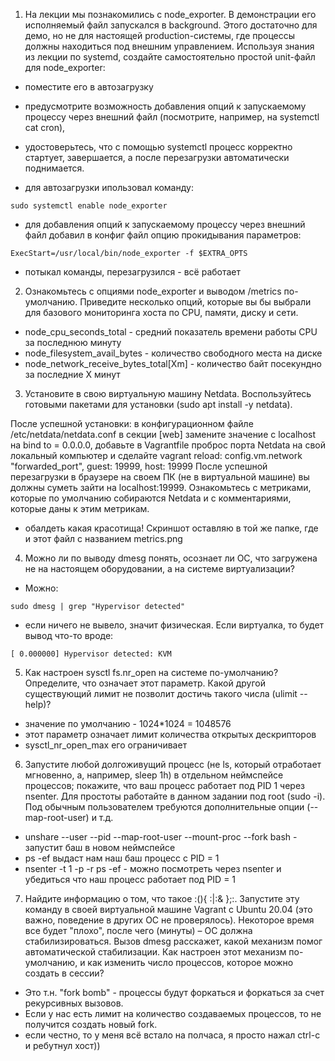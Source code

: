 1. На лекции мы познакомились с node_exporter. В демонстрации его исполняемый файл запускался в background. 
Этого достаточно для демо, но не для настоящей production-системы, где процессы должны находиться под внешним 
управлением. Используя знания из лекции по systemd, создайте самостоятельно простой unit-файл для node_exporter:

- поместите его в автозагрузку
- предусмотрите возможность добавления опций к запускаемому процессу через внешний файл (посмотрите, например, 
на systemctl cat cron),
- удостоверьтесь, что с помощью systemctl процесс корректно стартует, завершается, а после перезагрузки 
автоматически поднимается.

- для автозагрузки ипользовал команду:
```
sudo systemctl enable node_exporter
```
- для добавления опций к запускаемому процессу через внешний файл добавил в конфиг файл опцию прокидывания параметров:
```
ExecStart=/usr/local/bin/node_exporter -f $EXTRA_OPTS
```

- потыкал команды, перезагрузился - всё работает

2. Ознакомьтесь с опциями node_exporter и выводом /metrics по-умолчанию. 
Приведите несколько опций, которые вы бы выбрали для базового мониторинга хоста по CPU, памяти, диску и сети.

- node_cpu_seconds_total - средний показатель времени работы CPU за последнюю минуту
- node_filesystem_avail_bytes - количество свободного места на диске
- node_network_receive_bytes_total[Xm] - количество байт посекундно за последние X минут

3. Установите в свою виртуальную машину Netdata. Воспользуйтесь готовыми пакетами для установки (sudo apt install -y netdata).

После успешной установки: в конфигурационном файле /etc/netdata/netdata.conf в секции [web] 
замените значение с localhost на bind to = 0.0.0.0,
добавьте в Vagrantfile проброс порта Netdata на свой локальный компьютер и сделайте vagrant reload:
config.vm.network "forwarded_port", guest: 19999, host: 19999
После успешной перезагрузки в браузере на своем ПК (не в виртуальной машине) вы должны суметь зайти на localhost:19999. 
Ознакомьтесь с метриками, которые по умолчанию собираются Netdata и с комментариями, которые даны к этим метрикам.

- обалдеть какая красотища! Скриншот оставляю в той же папке, где и этот файл с названием metrics.png

4. Можно ли по выводу dmesg понять, осознает ли ОС, что загружена не на настоящем оборудовании, а на системе виртуализации?
- Можно:
```
sudo dmesg | grep "Hypervisor detected"
```

- если ничего не вывело, значит физическая. Если виртуалка, то будет вывод что-то вроде:

```[ 0.000000] Hypervisor detected: KVM```

5. Как настроен sysctl fs.nr_open на системе по-умолчанию? Определите, что означает этот параметр. Какой другой
существующий лимит не позволит достичь такого числа (ulimit --help)?

- значение по умолчанию - 1024*1024 = 1048576
- этот параметр означает лимит количества открытых дескрипторов
- sysctl_nr_open_max его ограничивает

6. Запустите любой долгоживущий процесс (не ls, который отработает мгновенно, а, например, sleep 1h) 
в отдельном неймспейсе процессов; покажите, что ваш процесс работает под PID 1 через nsenter. Для простоты работайте
в данном задании под root (sudo -i). Под обычным пользователем требуются дополнительные опции (--map-root-user) и т.д.

- unshare --user --pid --map-root-user --mount-proc --fork bash - запустит баш в новом неймспейсе
- ps -ef выдаст нам наш баш процесс с PID = 1
- nsenter -t 1 -p -r ps -ef - можно посмотреть через nsenter и убедиться что наш процесс работает под PID = 1

7. Найдите информацию о том, что такое :(){ :|:& };:. 
Запустите эту команду в своей виртуальной машине Vagrant с Ubuntu 20.04 (это важно, поведение в других ОС не 
проверялось). Некоторое время все будет "плохо", после чего (минуты) – ОС должна стабилизироваться. Вызов dmesg 
расскажет, какой механизм помог автоматической стабилизации. Как настроен этот механизм по-умолчанию, и как изменить
число процессов, которое можно создать в сессии?

- Это т.н. "fork bomb" - процессы будут форкаться и форкаться за счет рекурсивных вызовов.
- Если у нас есть лимит на количество создаваемых процессов, то не получится создать новый fork.
- если честно, то у меня всё встало на полчаса, я просто нажал ctrl-c и ребутнул хост))